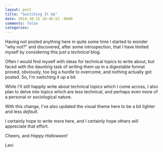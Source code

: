 ```yaml
---
layout: post
title: "Switching It Up"
date: 2014-10-31 16:46:52 -0600
comments: false
categories: 
---
```

Having not posted anything here in quite some time I started to wonder "why not?" and discovered, after some introspection, that I have limited myself by considering this *just* a *technical* blog.

Often I would find myself with ideas for technical topics to write about, but faced with the daunting task of writing them up in a digestable format proved, obviously, too big a hurdle to overcome, and nothing actually got posted. So, I'm switching it up a bit.

While I'll still happily write about technical topics which I come across, I also plan to delve into topics which are less technical, and perhaps even more of a personal or sociological nature.

With this change, I've also updated the visual theme here to be a bit lighter and less *default*.

I certainly hope to write more here, and I certainly hope others will appreciate that effort.

Cheers, and *Happy Halloween!*

Levi